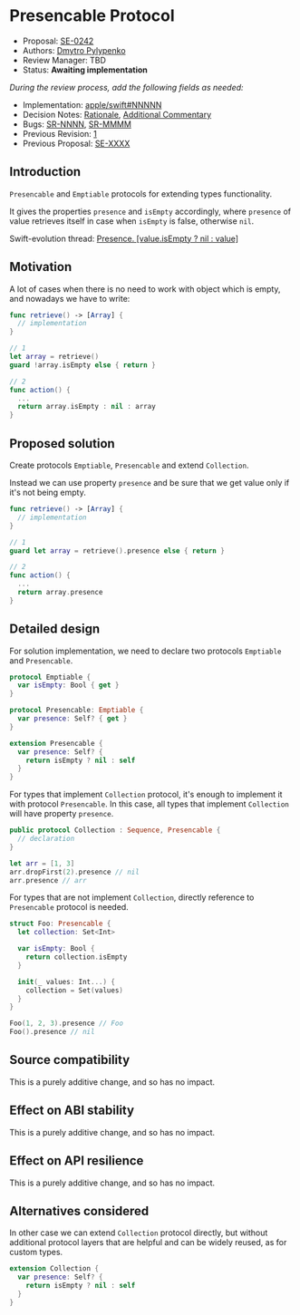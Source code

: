 # Presencable Protocol

* Proposal: [SE-0242](0242-presencable-protocol.md)
* Authors: [Dmytro Pylypenko](https://github.com/dimpiax)
* Review Manager: TBD
* Status: **Awaiting implementation**

*During the review process, add the following fields as needed:*

* Implementation: [apple/swift#NNNNN](https://github.com/apple/swift/pull/NNNNN)
* Decision Notes: [Rationale](https://forums.swift.org/), [Additional Commentary](https://forums.swift.org/)
* Bugs: [SR-NNNN](https://bugs.swift.org/browse/SR-NNNN), [SR-MMMM](https://bugs.swift.org/browse/SR-MMMM)
* Previous Revision: [1](https://github.com/apple/swift-evolution/blob/...commit-ID.../proposals/NNNN-filename.md)
* Previous Proposal: [SE-XXXX](XXXX-filename.md)

## Introduction

`Presencable` and `Emptiable` protocols for extending types functionality.

It gives the properties `presence` and `isEmpty` accordingly, where
`presence` of value retrieves itself in case when `isEmpty` is false,
otherwise `nil`.

Swift-evolution thread: [Presence. [value.isEmpty ? nil : value]](https://forums.swift.org/t/presence-value-isempty-nil-value/14869)

## Motivation

A lot of cases when there is no need to work with object which is empty,
and nowadays we have to write:
```swift
func retrieve() -> [Array] {
  // implementation
}

// 1
let array = retrieve()
guard !array.isEmpty else { return }

// 2
func action() {
  ...
  return array.isEmpty : nil : array
}
```

## Proposed solution

Create protocols `Emptiable`, `Presencable` and extend `Collection`.

Instead we can use property `presence` and be sure that we get value only if it's not being empty.
```swift
func retrieve() -> [Array] {
  // implementation
}

// 1
guard let array = retrieve().presence else { return }

// 2
func action() {
  ...
  return array.presence
}
```

## Detailed design

For solution implementation, we need to declare two protocols `Emptiable` and `Presencable`.
```swift
protocol Emptiable {
  var isEmpty: Bool { get }
}

protocol Presencable: Emptiable {
  var presence: Self? { get }
}

extension Presencable {
  var presence: Self? {
    return isEmpty ? nil : self
  }
}
```

For types that implement `Collection` protocol, it's enough to implement it with protocol `Presencable`. In this case, all types that implement `Collection` will have property `presence`.

```swift
public protocol Collection : Sequence, Presencable {
  // declaration
}

let arr = [1, 3]
arr.dropFirst(2).presence // nil
arr.presence // arr
```

For types that are not implement `Collection`, directly reference to `Presencable` protocol is needed.
```swift
struct Foo: Presencable {
  let collection: Set<Int>

  var isEmpty: Bool {
    return collection.isEmpty
  }

  init(_ values: Int...) {
    collection = Set(values)
  }
}

Foo(1, 2, 3).presence // Foo
Foo().presence // nil
```

## Source compatibility

This is a purely additive change, and so has no impact.

## Effect on ABI stability

This is a purely additive change, and so has no impact.

## Effect on API resilience

This is a purely additive change, and so has no impact.

## Alternatives considered

In other case we can extend `Collection` protocol directly, but without additional protocol layers that are helpful and can be widely reused, as for custom types.

```swift
extension Collection {
  var presence: Self? {
    return isEmpty ? nil : self
  }
}
```
